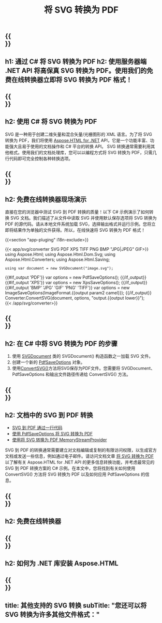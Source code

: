 ﻿---
translation: true
template: /templates/_template-conversion-child.md
title: 将 SVG 转换为 PDF
description: 在 C# 中将 SVG 转换为 PDF。在 ASP.NET 或任何 .NET 应用程序中轻松使用转换器 API。免费试用在线 SVG 到 PDF 转换器！
url: /net/conversion/svg-to-pdf/
family: html
platformtag: net
feature: conversion
informat: SVG
outformat: PDF
otherformats: XPS GIF JPEG PNG TIFF BMP
---

{{<section banner>}}
---
h1: 通过 C# 将 SVG 转换为 PDF
h2: 使用服务器端 .NET API 将高保真 SVG 转换为 PDF。使用我们的免费在线转换器立即将 SVG 转换为 PDF 格式！
---

{{<section overview>}}
---
h2: 使用 C# 将 SVG 转换为 PDF
---

SVG 是一种用于创建二维矢量和混合矢量/光栅图形的 XML 语言。为了将 SVG 转换为 PDF，我们将使用 [Aspose.HTML for .NET](https://products.aspose.com/html/net/) API，它是一个功能丰富、功能强大且易于使用的文档操作和 C# 平台的转换 API。 SVG 转换通常需要利用其他格式。使用我们的文档处理库，您可以以编程方式将 SVG 转换为 PDF，只需几行代码即可完全控制各种转换选项。

{{<section demos>}}
---
h2: 免费在线转换器现场演示
---

直接在您的浏览器中测试 SVG 到 PDF 转换的质量！以下 C# 示例演示了如何转换 SVG 文档。我们描述了从文件中读取 SVG 并使用默认保存选项将 SVG 转换为 PDF 的源代码。请从本地文件系统加载 SVG，选择输出格式并运行示例。您将立即将结果作为单独的文件获得。所以，在线快速将 SVG 转换为 PDF 格式！

{{<section "app-pluging" i18n-exclude>}}

{{< app/svg/converter SVG PDF  XPS TIFF PNG BMP "JPG|JPEG" GIF>}}
using Aspose.Html;
using Aspose.Html.Dom.Svg;
using Aspose.Html.Converters;
using Aspose.Html.Saving;

    using var document = new SVGDocument("image.svg");
{{#if_output 'PDF'}}
    var options = new PdfSaveOptions();
{{/if_output}}
{{#if_output 'XPS'}}
    var options = new XpsSaveOptions();
{{/if_output}}
{{#if_output 'BMP' 'JPG' 'GIF' 'PNG' 'TIFF'}}
    var options = new ImageSaveOptions(ImageFormat.{{output param2 camel}});
{{/if_output}}
    Converter.ConvertSVG(document, options, "output.{{output lower}}");   
{{< /app/svg/converter>}}


{{<section steps>}}
---
h2: 在 C# 中将 SVG 转换为 PDF 的步骤
---

1. 使用 [SVGDocument](https://reference.aspose.com/html/net/aspose.html.dom.svg/svgdocument) 类的 SVGDocument() 构造函数之一加载 SVG 文件。
1. 创建一个新的 [PdfSaveOptions](https://reference.aspose.com/html/net/aspose.html.saving/pdfsaveoptions) 对象。
1. 使用[ConvertSVG()](https://reference.aspose.com/html/net/aspose.html.converters.converter/convertsvg/methods/3)方法将SVG保存为PDF文件。您需要将 SVGDocument、PdfSaveOptions 和输出文件路径传递给 ConvertSVG() 方法。

{{<section documentation>}}
---
h2: 文档中的 SVG 到 PDF 转换
---

  - <a href="https://docs.aspose.com/html/net/converting-between-formats/svg-to-pdf/#svg-to-pdf-by-a-single-line-of-code " target="_blank">SVG 到 PDF 通过一行代码</a>
  - <a href="https://docs.aspose.com/html/net/converting-between-formats/svg-to-pdf/#convert-svg-to-pdf-using-pdfsaveoptions" target="_blank" >使用 PdfSaveOptions 将 SVG 转换为 PDF</a>
  - <a href="https://docs.aspose.com/html/net/converting-between-formats/svg-to-pdf/#output-stream-providers" target="_blank">使用将 SVG 转换为 PDF MemoryStreamProvider</a>

SVG 到 PDF 的转换通常需要建立对文档编辑或复制的有限访问权限，以生成官方文档或发送一些信息，例如通过电子邮件。请访问文档文章 [将 SVG 转换为 PDF](https://docs.aspose.com/html/net/converting-between-formats/svg-to-pdf/) 以了解有关 Aspose.HTML for .NET API 的更多信息转换功能，并考虑最常见的 SVG 到 PDF 转换方案的 C# 示例。在本文中，您将找到有关如何使用 ConvertSVG() 方法将 SVG 转换为 PDF 以及如何应用 PdfSaveOptions 的信息。

{{<section online-converters>}}
---
h2: 免费在线转换器
---

{{<section get-started>}}
---
h2: 如何为 .NET 库安装 Aspose.HTML
---

{{<section other-conversions>}}
---
title: 其他支持的 SVG 转换
subTitle: "您还可以将 SVG 转换为许多其他文件格式："
---